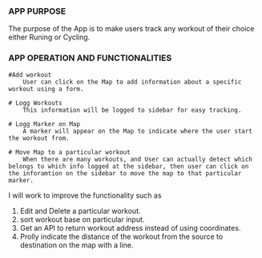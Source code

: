 ### APP PURPOSE
The purpose of the App is to make users track any workout of their choice either Runing or Cycling.

### APP OPERATION AND FUNCTIONALITIES

    #Add workout
        User can click on the Map to add information about a specific workout using a form.

    # Logg Workouts
        This information will be logged to sidebar for easy tracking.

    # Logg Marker on Map
        A marker will appear on the Map to indicate where the user start the workout from.

    # Move Map to a particular workout
        When there are many workouts, and User can actually detect which belongs to which info logged at the sidebar, then user can click on the inforamtion on the sidebar to move the map to that particular marker.

I will work to improve the functionality such as

1) Edit and Delete a particular workout.
2) sort workout base on particular input.
3) Get an API to return workout address instead of using coordinates.
4) Prolly indicate the distance of the workout from the source to destination on the map with a line.